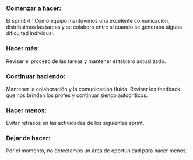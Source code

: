 ### Comenzar a hacer:
 
El sprint 4 : Como equipo mantuvimos una excelente comunicación; distribuimos las tareas y se colaboró entre sí cuando se generaba alguna dificultad individual.

### Hacer más:
 
Revisar el proceso de las tareas y mantener el tablero actualizado.

### Continuar haciendo:
 
Mantener la colaboración y la comunicación fluida. Revisar los feedback que nos brindan los profes y continuar siendo autocríticos. 
 
### Hacer menos:
 
Evitar  retrasos en las actividades de los siguientes sprint.

 
### Dejar de hacer:
 
Por el momento, no detectamos un área de oportunidad para hacer menos.

